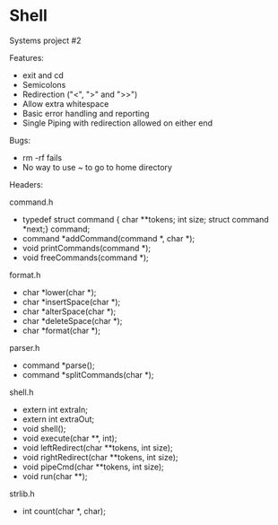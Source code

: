 # Shell
Systems project #2

Features:
- exit and cd
- Semicolons
- Redirection ("<", ">" and ">>")
- Allow extra whitespace
- Basic error handling and reporting
- Single Piping with redirection allowed on either end

Bugs:
- rm -rf fails
- No way to use ~ to go to home directory

Headers:

command.h
- typedef struct command { char **tokens; int size; struct command *next;} command;
- command *addCommand(command *, char *);
- void printCommands(command *);
- void freeCommands(command *);

format.h
- char *lower(char *);
- char *insertSpace(char *);
- char *alterSpace(char *);
- char *deleteSpace(char *);
- char *format(char *);

parser.h
- command *parse();
- command *splitCommands(char *);

shell.h
- extern int extraIn;
- extern int extraOut;
- void shell();
- void execute(char **, int);
- void leftRedirect(char **tokens, int size);
- void rightRedirect(char **tokens, int size);
- void pipeCmd(char **tokens, int size);
- void run(char **);

strlib.h
- int count(char *, char);
